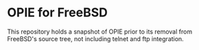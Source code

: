 # OPIE for FreeBSD

This repository holds a snapshot of OPIE prior to its removal from
FreeBSD's source tree, not including telnet and ftp integration.
